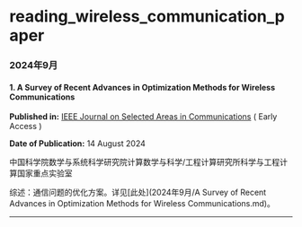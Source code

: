# reading_wireless_communication_paper

### 2024年9月

#### 1. A Survey of Recent Advances in Optimization Methods for Wireless Communications

**Published in:** [IEEE Journal on Selected Areas in Communications](https://ieeexplore.ieee.org/xpl/RecentIssue.jsp?punumber=49) ( Early Access )

**Date of Publication:** 14 August 2024

中国科学院数学与系统科学研究院计算数学与科学/工程计算研究所科学与工程计算国家重点实验室

综述：通信问题的优化方案。详见[此处](2024年9月/A Survey of Recent Advances in Optimization Methods for Wireless Communications.md)。

------

